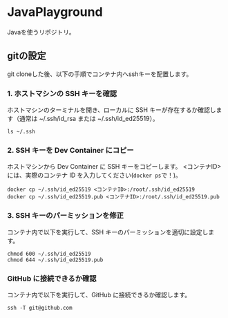 # JavaPlayground
Javaを使うリポジトリ。


## gitの設定
git cloneした後、以下の手順でコンテナ内へsshキーを配置します。

### 1. ホストマシンの SSH キーを確認
ホストマシンのターミナルを開き、ローカルに SSH キーが存在するか確認します（通常は ~/.ssh/id_rsa または ~/.ssh/id_ed25519）。
```
ls ~/.ssh
```

### 2. SSH キーを Dev Container にコピー
ホストマシンから Dev Container に SSH キーをコピーします。
<コンテナID>には、実際のコンテナ ID を入力してください(`docker ps`で！)。
```
docker cp ~/.ssh/id_ed25519 <コンテナID>:/root/.ssh/id_ed25519
docker cp ~/.ssh/id_ed25519.pub <コンテナID>:/root/.ssh/id_ed25519.pub
```

### 3. SSH キーのパーミッションを修正
コンテナ内で以下を実行して、SSH キーのパーミッションを適切に設定します。
```
chmod 600 ~/.ssh/id_ed25519
chmod 644 ~/.ssh/id_ed25519.pub
```

### GitHub に接続できるか確認
コンテナ内で以下を実行して、GitHub に接続できるか確認します。
```
ssh -T git@github.com
```
